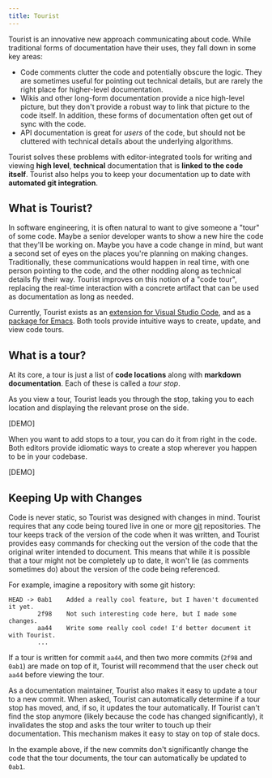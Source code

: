 ```yaml
---
title: Tourist
---
```


Tourist is an innovative new approach communicating about code. While traditional forms of
documentation have their uses, they fall down in some key areas:
- Code comments clutter the code and potentially obscure the logic. They are sometimes useful for
  pointing out technical details, but are rarely the right place for higher-level documentation.
- Wikis and other long-form documentation provide a nice high-level picture, but they don't provide
  a robust way to link that picture to the code itself. In addition, these forms of documentation
  often get out of sync with the code.
- API documentation is great for *users* of the code, but should not be cluttered with technical
  details about the underlying algorithms.

Tourist solves these problems with editor-integrated tools for writing and viewing **high level**,
**technical** documentation that is **linked to the code itself**. Tourist also helps you to keep
your documentation up to date with **automated git integration**.

## What is Tourist?
In software engineering, it is often natural to want to give someone a "tour" of some code. Maybe a
senior developer wants to show a new hire the code that they'll be working on. Maybe you have a code
change in mind, but want a second set of eyes on the places you're planning on making changes.
Traditionally, these communications would happen in real time, with one person pointing to the code,
and the other nodding along as technical details fly their way. Tourist improves on this notion of a
"code tour", replacing the real-time interaction with a concrete artifact that can be used as
documentation as long as needed.

Currently, Tourist exists as an [extension for Visual Studio Code](), and as a [package for
Emacs](). Both tools provide intuitive ways to create, update, and view code tours.

## What is a tour?
At its core, a tour is just a list of **code locations** along with **markdown documentation**. Each
of these is called a *tour stop*.

As you view a tour, Tourist leads you through the stop, taking you to each location and displaying
the relevant prose on the side.

[DEMO]

When you want to add stops to a tour, you can do it from right in the code. Both editors provide
idiomatic ways to create a stop wherever you happen to be in your codebase.

[DEMO]

## Keeping Up with Changes
Code is never static, so Tourist was designed with changes in mind. Tourist requires that any code
being toured live in one or more [git](https://git-scm.com/) repositories. The tour keeps track of
the version of the code when it was written, and Tourist provides easy commands for checking out the
version of the code that the original writer intended to document. This means that while it is
possible that a tour might not be completely up to date, it won't lie (as comments sometimes do)
about the version of the code being referenced.

For example, imagine a repository with some git history:
```
HEAD -> 0ab1    Added a really cool feature, but I haven't documented it yet.
        2f98    Not such interesting code here, but I made some changes.
        aa44    Write some really cool code! I'd better document it with Tourist.
        ...
```

If a tour is written for commit `aa44`, and then two
more commits (`2f98` and `0ab1`) are made on top of it, Tourist will recommend that the user check
out `aa44` before viewing the tour.

As a documentation maintainer, Tourist also makes it easy to update a tour to a new commit. When
asked, Tourist can automatically determine if a tour stop has moved, and, if so, it updates the tour
automatically. If Tourist can't find the stop anymore (likely because the code has changed
significantly), it invalidates the stop and asks the tour writer to touch up their documentation.
This mechanism makes it easy to stay on top of stale docs.

In the example above, if the new commits don't significantly change the code that the tour
documents, the tour can automatically be updated to `0ab1`.
